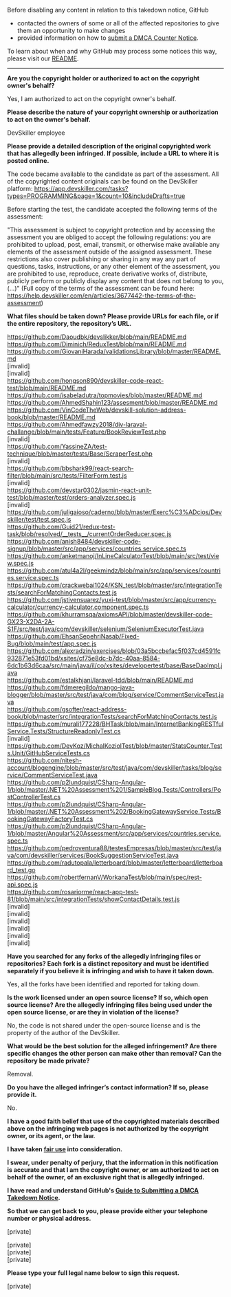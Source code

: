 Before disabling any content in relation to this takedown notice, GitHub
- contacted the owners of some or all of the affected repositories to give them an opportunity to make changes
- provided information on how to [submit a DMCA Counter Notice](https://docs.github.com/en/articles/guide-to-submitting-a-dmca-counter-notice).

To learn about when and why GitHub may process some notices this way, please visit our [README](https://github.com/github/dmca/blob/master/README.md).

---

**Are you the copyright holder or authorized to act on the copyright owner's behalf?**

Yes, I am authorized to act on the copyright owner's behalf.

**Please describe the nature of your copyright ownership or authorization to act on the owner's behalf.**

DevSkiller employee

**Please provide a detailed description of the original copyrighted work that has allegedly been infringed. If possible, include a URL to where it is posted online.**

The code became available to the candidate as part of the assessment. All of the copyrighted content originals can be found on the DevSkiller platform: https://app.devskiller.com/tasks?types=PROGRAMMING&page=1&count=10&includeDrafts=true

Before starting the test, the candidate accepted the following terms of the assessment:

"This assessment is subject to copyright protection and by accessing the assessment you are obliged to accept the following regulations:
you are prohibited to upload, post, email, transmit, or otherwise make available any elements of the assessment outside of the assigned assessment. These restrictions also cover publishing or sharing in any way any part of questions, tasks, instructions, or any other element of the assessment, you are prohibited to use, reproduce, create derivative works of, distribute, publicly perform or publicly display any content that does not belong to you,
(...)" (Full copy of the terms of the assessment can be found here: https://help.devskiller.com/en/articles/3677442-the-terms-of-the-assessment)

**What files should be taken down? Please provide URLs for each file, or if the entire repository, the repository’s URL.**

https://github.com/Daoudbk/devslikker/blob/main/README.md  
https://github.com/Diminich/ReduxTest/blob/main/README.md  
https://github.com/GiovaniHarada/validationsLibrary/blob/master/README.md  
[invalid]  
[invalid]  
https://github.com/hongson890/devskiller-code-react-test/blob/main/README.md  
https://github.com/isabeladutra/topmovies/blob/master/README.md  
https://github.com/AhmedShahin123/assesment/blob/master/README.md  
https://github.com/VinCodeTheWeb/devskill-solution-address-book/blob/master/README.md  
https://github.com/Ahmedfawzy2018/div-laraval-challange/blob/main/tests/Feature/BookReviewTest.php  
[invalid]  
https://github.com/YassineZA/test-technique/blob/master/tests/Base/ScraperTest.php  
[invalid]  
https://github.com/bbshark99/react-search-filter/blob/main/src/tests/FilterForm.test.js  
[invalid]  
https://github.com/devstar0302/jasmin-react-unit-test/blob/master/test/orders-analyzer.spec.js  
[invalid]  
https://github.com/juligaioso/caderno/blob/master/Exerc%C3%ADcios/Devskiller/test/test.spec.js  
https://github.com/Guid21/redux-test-task/blob/resolved/__tests__/currentOrderReducer.spec.js  
https://github.com/anish8484/devskiller-code-signup/blob/master/src/app/services/countries.service.spec.ts  
https://github.com/anketmanoj/InLineCalculatorTest/blob/main/src/test/view.spec.js  
https://github.com/atul4a2l/geekmindz/blob/main/src/app/services/countries.service.spec.ts  
https://github.com/crackwebai1024/KSN_test/blob/master/src/integrationTests/searchForMatchingContacts.test.js  
https://github.com/jstivensuarez/yuxi-test/blob/master/src/app/currency-calculator/currency-calculator.component.spec.ts  
https://github.com/khurramsqa/axiomsAPI/blob/master/devskiller-code-GX23-X2DA-2A-S1F/src/test/java/com/devskiller/selenium/SeleniumExecutorTest.java  
https://github.com/EhsanSepehriNasab/Fixed-Bug/blob/main/test/app.spec.js  
https://github.com/alexradzin/exercises/blob/03a5bccbefac5f037cd4591fc932871e53fd01bd/xsites/cf75e8dc-b7dc-40aa-8584-6dc1b63d6caa/src/main/java/il/co/xsites/developertest/base/BaseDaoImpl.java  
https://github.com/estalkhjani/laravel-tdd/blob/main/README.md  
https://github.com/fdmeregildo/mango-java-blogger/blob/master/src/test/java/com/blog/service/CommentServiceTest.java  
https://github.com/gsofter/react-address-book/blob/master/src/integrationTests/searchForMatchingContacts.test.js  
https://github.com/murali177228/BHTask/blob/main/InternetBankingRESTfulService.Tests/StructureReadonlyTest.cs  
[invalid]  
https://github.com/DevKoz/MichalKoziolTest/blob/master/StatsCounter.Tests.Unit/GitHubServiceTests.cs  
https://github.com/nitesh-account/blogengine/blob/master/src/test/java/com/devskiller/tasks/blog/service/CommentServiceTest.java  
https://github.com/p2lundquist/CSharp-Angular-1/blob/master/.NET%20Assessment%201/SampleBlog.Tests/Controllers/PostControllerTest.cs  
https://github.com/p2lundquist/CSharp-Angular-1/blob/master/.NET%20Assessment%202/BookingGatewayService.Tests/BookingGatewayFactoryTest.cs  
https://github.com/p2lundquist/CSharp-Angular-1/blob/master/Angular%20Assessment/src/app/services/countries.service.spec.ts  
https://github.com/pedroventura88/testesEmpresas/blob/master/src/test/java/com/devskiller/services/BookSuggestionServiceTest.java  
https://github.com/radutopala/letterboard/blob/master/letterboard/letterboard_test.go  
https://github.com/robertfernanV/WorkanaTest/blob/main/spec/rest-api.spec.js  
https://github.com/rosariorme/react-app-test-81/blob/main/src/integrationTests/showContactDetails.test.js  
[invalid]  
[invalid]  
[invalid]  
[invalid]  
[invalid]  
[invalid]

**Have you searched for any forks of the allegedly infringing files or repositories? Each fork is a distinct repository and must be identified separately if you believe it is infringing and wish to have it taken down.**

Yes, all the forks have been identified and reported for taking down.

**Is the work licensed under an open source license? If so, which open source license? Are the allegedly infringing files being used under the open source license, or are they in violation of the license?**

No, the code is not shared under the open-source license and is the property of the author of the DevSkiller.

**What would be the best solution for the alleged infringement? Are there specific changes the other person can make other than removal? Can the repository be made private?**

Removal.

**Do you have the alleged infringer’s contact information? If so, please provide it.**

No.

**I have a good faith belief that use of the copyrighted materials described above on the infringing web pages is not authorized by the copyright owner, or its agent, or the law.**

**I have taken <a href="https://www.lumendatabase.org/topics/22">fair use</a> into consideration.**

**I swear, under penalty of perjury, that the information in this notification is accurate and that I am the copyright owner, or am authorized to act on behalf of the owner, of an exclusive right that is allegedly infringed.**

**I have read and understand GitHub's <a href="https://docs.github.com/articles/guide-to-submitting-a-dmca-takedown-notice/">Guide to Submitting a DMCA Takedown Notice</a>.**

**So that we can get back to you, please provide either your telephone number or physical address.**

[private]  

[private]  
[private]  
[private]

**Please type your full legal name below to sign this request.**

[private]
